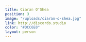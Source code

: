 ```yaml
---
title: Ciaran O'Shea
position: 3
image: "/uploads/ciaran-o-shea.jpg"
link: http://discordo.studio
color: "#DCC6E0"
layout: person
---
```


